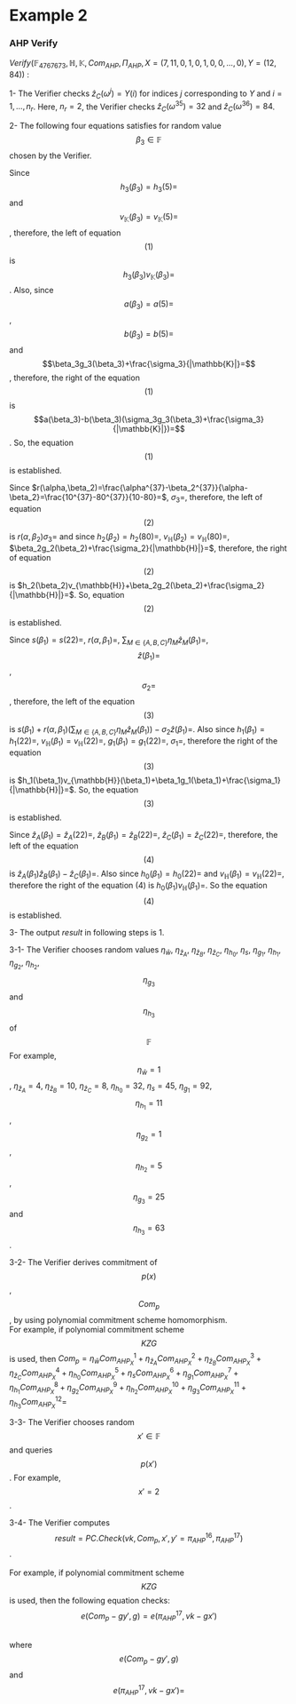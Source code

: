 # Example 2

### AHP Verify

$`Verify(\mathbb{F}_{4767673}, \mathbb{H}, \mathbb{K}, Com_{AHP},\Pi_{AHP},X=(7,11,0,1,0,1,0,0,...,0),Y=(12,84))`$ :

1- The Verifier checks $`\hat{z}_C(\omega^{j})=Y(i)`$ for indices $`j`$ corresponding to $`Y`$ and $`i=1,...,n_r`$. Here, $`n_r=2`$, the Verifier checks $`\hat{z}_C(\omega^{35})=32`$ and $`\hat{z}_C(\omega^{36})=84`$.

2- The following four equations satisfies for random value  $$\beta_3\in\mathbb{F}$$ chosen by the Verifier.

Since $$h_3(\beta_3)=h_3(5)=$$ and $$v_{\mathbb{K}}(\beta_3)=v_{\mathbb{K}}(5)=$$, therefore, the left of equation $$(1)$$ is $$h_3(\beta_3)v_{\mathbb{K}}(\beta_3)=$$ . Also, since $$a(\beta_3)=a(5)=$$, $$b(\beta_3)=b(5)=$$ and $$\beta_3g_3(\beta_3)+\frac{\sigma_3}{|\mathbb{K}|}=$$, therefore, the right of the equation $$(1)$$ is $$a(\beta_3)-b(\beta_3)(\sigma_3g_3(\beta_3)+\frac{\sigma_3}{|\mathbb{K}|})=$$. So, the equation $$(1)$$ is established.

Since $`r(\alpha,\beta_2)=\frac{\alpha^{37}-\beta_2^{37}}{\alpha-\beta_2}=\frac{10^{37}-80^{37}}{10-80}=`$, $`\sigma_3=`$, therefore, the left of equation $$(2)$$  is $`r(\alpha,\beta_2)\sigma_3=`$ and since $`h_2(\beta_2)=h_2(80)=`$, $`v_{\mathbb{H}}(\beta_2)=v_{\mathbb{H}}(80)=`$, $`\beta_2g_2(\beta_2)+\frac{\sigma_2}{|\mathbb{H}|}=`$, therefore, the right of equation $$(2)$$ is $`h_2(\beta_2)v_{\mathbb{H}}+\beta_2g_2(\beta_2)+\frac{\sigma_2}{|\mathbb{H}|}=`$. So, equation $$(2)$$ is established.

Since $`s(\beta_1)=s(22)=`$, $`r(\alpha,\beta_1)=`$, $`\sum_{M\in\{A,B,C\}}\eta_M\hat{z}_M(\beta_1)=`$, $$\hat{z}(\beta_1)=$$, $$\sigma_2=$$, therefore, the left of the equation $$(3)$$ is $`s(\beta_1)+r(\alpha,\beta_1)(\sum_{M\in\{A,B,C\}}\eta_M\hat{z}_M(\beta_1))-\sigma_2\hat{z}(\beta_1)=`$. Also since $`h_1(\beta_1)=h_1(22)=`$, $`v_{\mathbb{H}}(\beta_1)=v_{\mathbb{H}}(22)=`$, $`g_1(\beta_1)=g_1(22)=`$, $`\sigma_1=`$, therefore the right of the equation $$(3)$$ is $`h_1(\beta_1)v_{\mathbb{H}}(\beta_1)+\beta_1g_1(\beta_1)+\frac{\sigma_1}{|\mathbb{H}|}=`$. So, the equation $$(3)$$ is established.

Since $`\hat{z}_A(\beta_1)=\hat{z}_A(22)=`$, $`\hat{z}_B(\beta_1)=\hat{z}_B(22)=`$,  $`\hat{z}_C(\beta_1)=\hat{z}_C(22)=`$, therefore, the left of the equation $$(4)$$ is  $`\hat{z}_A(\beta_1)\hat{z}_B(\beta_1)-\hat{z}_C(\beta_1)=`$. Also since $`h_0(\beta_1)=h_0(22)=`$ and $`v_{\mathbb{H}}(\beta_1)=v_{\mathbb{H}}(22)=`$, therefore the right of the equation $`(4)`$ is $`h_0(\beta_1)v_{\mathbb{H}}(\beta_1)=`$. So the equation $$(4)$$ is established.

3- The output $`result`$ in following steps is $`1`$.

3-1- The Verifier chooses random values $`\eta_{\hat{w}}`$, $`\eta_{\hat{z}_A}`$, $`\eta_{\hat{z}_B}`$, $`\eta_{\hat{z}_C}`$, $`\eta_{h_0}`$, $`\eta_s`$, $`\eta_{g_1}`$, $`\eta_{h_1}`$, $`\eta_{g_2}`$, $`\eta_{h_2}`$, $$\eta_{g_3}$$ and $$\eta_{h_3}$$ of $$\mathbb{F}$$ For example,  $$\eta_{\hat{w}}=1$$, $`\eta_{\hat{z}_A}=4`$, $`\eta_{\hat{z}_B}=10`$, $`\eta_{\hat{z}_C}=8`$,  $`\eta_{h_0}=32`$, $`\eta_s=45`$, $`\eta_{g_1}=92`$, $$\eta_{h_1}=11$$, $$\eta_{g_2}=1$$, $$\eta_{h_2}=5$$, $$\eta_{g_3}=25$$ and $$\eta_{h_3}=63$$.

3-2- The Verifier derives commitment of $$p(x)$$, $$Com_p$$, by using polynomial commitment scheme homomorphism.\
&#x20;       For example, if polynomial commitment scheme $$KZG$$  is used, then            $`Com_p=\eta_{\hat{w}}Com_{AHP_X}^1+\eta_{\hat{z}_A}Com_{AHP_X}^2+\eta_{\hat{z}_B}Com_{AHP_X}^3+\eta_{\hat{z}_C}Com_{AHP_X}^4+\eta_{h_0}Com_{AHP_X}^5+\eta_sCom_{AHP_X}^6+\eta_{g_1}Com_{AHP_X}^7+\eta_{h_1}Com_{AHP_X}^8+\eta_{g_2}Com_{AHP_X}^9+\eta_{h_2}Com_{AHP_X}^{10}+\eta_{g_3}Com_{AHP_X}^{11}+\eta_{h_3}Com_{AHP_X}^{12}=`$

3-3- The Verifier chooses random $$x'\in\mathbb{F}$$ and queries $$p(x')$$. For example, $$x'=2$$.

3-4- The Verifier computes $$result=PC.Check(vk,Com_p,x',y'=\pi_{AHP}^{16},\pi_{AHP}^{17})$$.\
&#x20;    \
For example, if polynomial commitment scheme $$KZG$$ is used, then the following equation checks:\
&#x20;     $$e(Com_p-gy',g)=e(\pi_{AHP}^{17},vk-gx')$$&#x20;

\
where $$e(Com_p-gy',g)$$ and $$e(\pi_{AHP}^{17},vk-gx')=$$\
&#x20;
